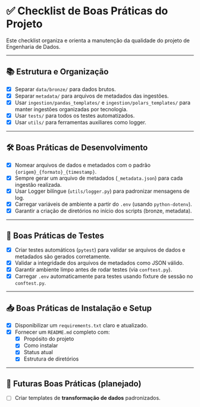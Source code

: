 # ✅ Checklist de Boas Práticas do Projeto

Este checklist organiza e orienta a manutenção da qualidade do projeto de Engenharia de Dados.

---

## 📚 Estrutura e Organização

- [x] Separar `data/bronze/` para dados brutos.
- [x] Separar `metadata/` para arquivos de metadados das ingestões.
- [x] Usar `ingestion/pandas_templates/` e `ingestion/polars_templates/` para manter ingestões organizadas por tecnologia.
- [x] Usar `tests/` para todos os testes automatizados.
- [x] Usar `utils/` para ferramentas auxiliares como logger.

---

## 🛠️ Boas Práticas de Desenvolvimento

- [x] Nomear arquivos de dados e metadados com o padrão `{origem}_{formato}_{timestamp}`.
- [x] Sempre gerar um arquivo de metadados (`_metadata.json`) para cada ingestão realizada.
- [x] Usar Logger bilíngue (`utils/logger.py`) para padronizar mensagens de log.
- [x] Carregar variáveis de ambiente a partir do `.env` (usando `python-dotenv`).
- [x] Garantir a criação de diretórios no início dos scripts (bronze, metadata).

---

## 🧪 Boas Práticas de Testes

- [x] Criar testes automáticos (`pytest`) para validar se arquivos de dados e metadados são gerados corretamente.
- [x] Validar a integridade dos arquivos de metadados como JSON válido.
- [x] Garantir ambiente limpo antes de rodar testes (via `conftest.py`).
- [x] Carregar `.env` automaticamente para testes usando fixture de sessão no `conftest.py`.

---

## 📥 Boas Práticas de Instalação e Setup

- [x] Disponibilizar um `requirements.txt` claro e atualizado.
- [x] Fornecer um `README.md` completo com:
  - [x] Propósito do projeto
  - [x] Como instalar
  - [x] Status atual
  - [x] Estrutura de diretórios

---

## 🚀 Futuras Boas Práticas (planejado)

- [ ] Criar templates de **transformação de dados** padronizados.
